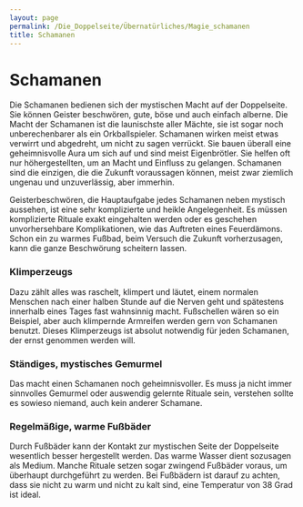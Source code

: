 ```yaml
---
layout: page
permalink: /Die_Doppelseite/Übernatürliches/Magie_schamanen
title: Schamanen
---
```


# Schamanen

Die Schamanen bedienen sich der mystischen Macht auf der Doppelseite. Sie können Geister beschwören, gute, böse und auch einfach alberne. Die Macht der Schamanen ist die launischste aller Mächte, sie ist sogar noch unberechenbarer als ein Orkballspieler. Schamanen wirken meist etwas verwirrt und abgedreht, um nicht zu sagen verrückt. Sie bauen überall eine geheimnisvolle Aura um sich auf und sind meist Eigenbrötler. Sie helfen oft nur höhergestellten, um an Macht und Einfluss zu gelangen. Schamanen sind die einzigen, die die Zukunft voraussagen können, meist zwar ziemlich ungenau und unzuverlässig, aber immerhin.

Geisterbeschwören, die Hauptaufgabe jedes Schamanen neben mystisch aussehen, ist eine sehr komplizierte und heikle Angelegenheit. Es müssen komplizierte Rituale exakt eingehalten werden oder es geschehen unvorhersehbare Komplikationen, wie das Auftreten eines Feuerdämons. Schon ein zu warmes Fußbad, beim Versuch die Zukunft vorherzusagen, kann die ganze Beschwörung scheitern lassen.

### Klimperzeugs

Dazu zählt alles was raschelt, klimpert und läutet, einem normalen Menschen nach einer halben Stunde auf die Nerven geht und spätestens innerhalb eines Tages fast wahnsinnig macht. Fußschellen wären so ein Beispiel, aber auch klimpernde Armreifen werden gern von Schamanen benutzt. Dieses Klimperzeugs ist absolut notwendig für jeden Schamanen, der ernst genommen werden will.

### Ständiges, mystisches Gemurmel

Das macht einen Schamanen noch geheimnisvoller. Es muss ja nicht immer sinnvolles Gemurmel oder auswendig gelernte Rituale sein, verstehen sollte es sowieso niemand, auch kein anderer Schamane.

### Regelmäßige, warme Fußbäder

Durch Fußbäder kann der Kontakt zur mystischen Seite der Doppelseite wesentlich besser hergestellt werden. Das warme Wasser dient sozusagen als Medium. Manche Rituale setzen sogar zwingend Fußbäder voraus, um überhaupt durchgeführt zu werden. Bei Fußbädern ist darauf zu achten, dass sie nicht zu warm und nicht zu kalt sind, eine Temperatur von 38 Grad ist ideal.

